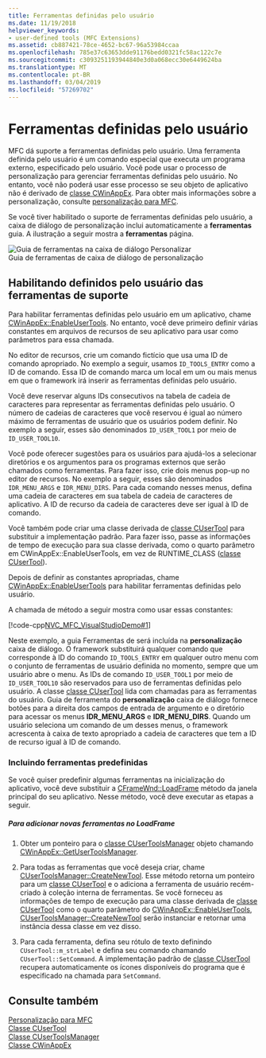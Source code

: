 ```yaml
---
title: Ferramentas definidas pelo usuário
ms.date: 11/19/2018
helpviewer_keywords:
- user-defined tools (MFC Extensions)
ms.assetid: cb887421-78ce-4652-bc67-96a53984ccaa
ms.openlocfilehash: 785e37c63653dde91176bedd0321fc58ac122c7e
ms.sourcegitcommit: c3093251193944840e3d0a068ecc30e6449624ba
ms.translationtype: MT
ms.contentlocale: pt-BR
ms.lasthandoff: 03/04/2019
ms.locfileid: "57269702"
---
```

# <a name="user-defined-tools"></a>Ferramentas definidas pelo usuário

MFC dá suporte a ferramentas definidas pelo usuário. Uma ferramenta definida pelo usuário é um comando especial que executa um programa externo, especificado pelo usuário. Você pode usar o processo de personalização para gerenciar ferramentas definidas pelo usuário. No entanto, você não poderá usar esse processo se seu objeto de aplicativo não é derivado de [classe CWinAppEx](../mfc/reference/cwinappex-class.md). Para obter mais informações sobre a personalização, consulte [personalização para MFC](../mfc/customization-for-mfc.md).

Se você tiver habilitado o suporte de ferramentas definidas pelo usuário, a caixa de diálogo de personalização inclui automaticamente a **ferramentas** guia. A ilustração a seguir mostra a **ferramentas** página.

![Guia de ferramentas na caixa de diálogo Personalizar](../mfc/media/custdialogboxtoolstab.png "guia de ferramentas na caixa de diálogo Personalizar") <br/>
Guia de ferramentas de caixa de diálogo de personalização

## <a name="enabling-user-defined-tools-support"></a>Habilitando definidos pelo usuário das ferramentas de suporte

Para habilitar ferramentas definidas pelo usuário em um aplicativo, chame [CWinAppEx::EnableUserTools](../mfc/reference/cwinappex-class.md#enableusertools). No entanto, você deve primeiro definir várias constantes em arquivos de recursos de seu aplicativo para usar como parâmetros para essa chamada.

No editor de recursos, crie um comando fictício que usa uma ID de comando apropriado. No exemplo a seguir, usamos `ID_TOOLS_ENTRY` como a ID de comando. Essa ID de comando marca um local em um ou mais menus em que o framework irá inserir as ferramentas definidas pelo usuário.

Você deve reservar alguns IDs consecutivos na tabela de cadeia de caracteres para representar as ferramentas definidas pelo usuário. O número de cadeias de caracteres que você reservou é igual ao número máximo de ferramentas de usuário que os usuários podem definir. No exemplo a seguir, esses são denominados `ID_USER_TOOL1` por meio de `ID_USER_TOOL10`.

Você pode oferecer sugestões para os usuários para ajudá-los a selecionar diretórios e os argumentos para os programas externos que serão chamados como ferramentas. Para fazer isso, crie dois menus pop-up no editor de recursos. No exemplo a seguir, esses são denominados `IDR_MENU_ARGS` e `IDR_MENU_DIRS`. Para cada comando nesses menus, defina uma cadeia de caracteres em sua tabela de cadeia de caracteres de aplicativo. A ID de recurso da cadeia de caracteres deve ser igual à ID de comando.

Você também pode criar uma classe derivada de [classe CUserTool](../mfc/reference/cusertool-class.md) para substituir a implementação padrão. Para fazer isso, passe as informações de tempo de execução para sua classe derivada, como o quarto parâmetro em CWinAppEx::EnableUserTools, em vez de RUNTIME_CLASS ([classe CUserTool](../mfc/reference/cusertool-class.md)).

Depois de definir as constantes apropriadas, chame [CWinAppEx::EnableUserTools](../mfc/reference/cwinappex-class.md#enableusertools) para habilitar ferramentas definidas pelo usuário.

A chamada de método a seguir mostra como usar essas constantes:

[!code-cpp[NVC_MFC_VisualStudioDemo#1](../mfc/codesnippet/cpp/user-defined-tools_1.cpp)]

Neste exemplo, a guia Ferramentas de será incluída na **personalização** caixa de diálogo. O framework substituirá qualquer comando que corresponde à ID do comando `ID_TOOLS_ENTRY` em qualquer outro menu com o conjunto de ferramentas de usuário definida no momento, sempre que um usuário abre o menu. As IDs de comando `ID_USER_TOOL1` por meio de `ID_USER_TOOL10` são reservados para uso de ferramentas definidas pelo usuário. A classe [classe CUserTool](../mfc/reference/cusertool-class.md) lida com chamadas para as ferramentas do usuário. Guia de ferramenta do **personalização** caixa de diálogo fornece botões para a direita dos campos de entrada de argumento e o diretório para acessar os menus **IDR_MENU_ARGS** e **IDR_MENU_DIRS**. Quando um usuário seleciona um comando de um desses menus, o framework acrescenta à caixa de texto apropriado a cadeia de caracteres que tem a ID de recurso igual à ID de comando.

### <a name="including-predefined-tools"></a>Incluindo ferramentas predefinidas

Se você quiser predefinir algumas ferramentas na inicialização do aplicativo, você deve substituir a [CFrameWnd::LoadFrame](../mfc/reference/cframewnd-class.md#loadframe) método da janela principal do seu aplicativo. Nesse método, você deve executar as etapas a seguir.

##### <a name="to-add-new-tools-in-loadframe"></a>Para adicionar novas ferramentas no LoadFrame

1. Obter um ponteiro para o [classe CUserToolsManager](../mfc/reference/cusertoolsmanager-class.md) objeto chamando [CWinAppEx::GetUserToolsManager](../mfc/reference/cwinappex-class.md#getusertoolsmanager).

1. Para todas as ferramentas que você deseja criar, chame [CUserToolsManager::CreateNewTool](../mfc/reference/cusertoolsmanager-class.md#createnewtool). Esse método retorna um ponteiro para um [classe CUserTool](../mfc/reference/cusertool-class.md) e o adiciona a ferramenta de usuário recém-criado à coleção interna de ferramentas. Se você forneceu as informações de tempo de execução para uma classe derivada de [classe CUserTool](../mfc/reference/cusertool-class.md) como o quarto parâmetro do [CWinAppEx::EnableUserTools](../mfc/reference/cwinappex-class.md#enableusertools), [CUserToolsManager::CreateNewTool](../mfc/reference/cusertoolsmanager-class.md#createnewtool) serão instanciar e retornar uma instância dessa classe em vez disso.

1. Para cada ferramenta, defina seu rótulo de texto definindo `CUserTool::m_strLabel` e defina seu comando chamando `CUserTool::SetCommand`. A implementação padrão de [classe CUserTool](../mfc/reference/cusertool-class.md) recupera automaticamente os ícones disponíveis do programa que é especificado na chamada para `SetCommand`.

## <a name="see-also"></a>Consulte também

[Personalização para MFC](../mfc/customization-for-mfc.md)<br/>
[Classe CUserTool](../mfc/reference/cusertool-class.md)<br/>
[Classe CUserToolsManager](../mfc/reference/cusertoolsmanager-class.md)<br/>
[Classe CWinAppEx](../mfc/reference/cwinappex-class.md)
